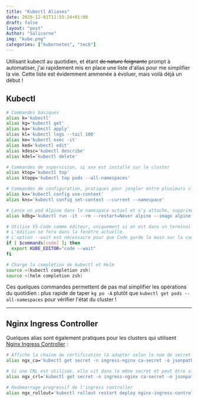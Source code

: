```yaml
---
title: "Kubectl Aliases"
date: 2020-12-01T11:55:24+01:00
draft: false
layout: "post"
Author: "Salicorne"
img: "kube.png"
categories: ["kubernetes", "tech"]
---
```


Utilisant kubectl au quotidien, et étant ~~de nature feignante~~ prompt à automatiser, j'ai rapidement mis en place une liste d'alias pour me simplifier la vie. Cette liste est évidemment ammenée à évoluer, mais voilà déjà un début !

## Kubectl

```bash
# Commandes basiques
alias k='kubectl'
alias kg='kubectl get'
alias ka='kubectl apply'
alias kl='kubectl logs --tail 100'
alias ke='kubectl exec -it'
alias ked='kubectl edit'
alias kdesc='kubectl describe'
alias kdel='kubectl delete'

# Commandes de supervision, si xxx est installé sur le cluster
alias ktop='kubectl top'
alias ktopp='kubectl top pods --all-namespaces'

# Commandes de configuration, pratiques pour jongler entre plusieurs clusters !
alias kx='kubectl config use-context'
alias kns='kubectl config set-context --current --namespace'

# Lance un pod Alpine dans le namespace actuel et s'y attache, supprime le pod ensuite.
alias kdbg='kubectl run -it --rm --restart=Never alpine --image alpine sh'

# Utilise VS-Code comme éditeur, uniquement si on est dans un terminal géré par Code.
# L'édition se fera dans la fenêtre actuelle. 
# L'option --wait est nécessaire pour que Code garde la main sur la commande jusqu'à ce que l'onglet d'édition soit fermé !
if [ $commands[code] ]; then
  export KUBE_EDITOR="code --wait" 
fi

# Charge la complétion de kubectl et Helm
source <(kubectl completion zsh)
source <(helm completion zsh)
```

Ces quelques commandes permettent de pas mal simplifier les opérations du quotidien : plus rapide de taper `kg po -A` plutôt que `kubectl get pods --all-namespaces` pour vérifier l'état du cluster !

---

## Nginx Ingress Controller

Quelques alias sont également pratiques pour les clusters qui utilisent [Nginx Ingress Controller](https://kubernetes.github.io/ingress-nginx/) : 

```bash
# Affiche la chaine de certification (à adapter selon le nom de secret utilisé) :
alias ngx_ca='kubectl get secret -n ingress-nginx ca-secret -o jsonpath={.data.ca\.crt} | base64 -d'

# Si une CRL est utilisée, elle vit dans le même secret et peut être affichée de la même façon :
alias ngx_crl='kubectl get secret -n ingress-nginx ca-secret -o jsonpath={.data.ca\.crl} | base64 -d'

# Redémarrage progressif de l'ingress controller
alias ngx_rollout='kubectl rollout restart deploy nginx-ingress-controller -n ingress-nginx'
``` 
